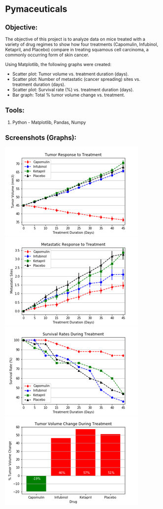 # Pymaceuticals

## **Objective:**
The objective of this project is to analyze data on mice treated with a variety of drug regimes to show how four treatments (Capomulin, Infubinol, Ketapril, and Placebo) compare in treating squamous cell carcinoma, a commonly occurring form of skin cancer. 

Using Matplotlib, the following graphs were created:
* Scatter plot: Tumor volume vs. treatment duration (days).
* Scatter plot: Number of metastatic (cancer spreading) sites vs. treatment duration (days).
* Scatter plot: Survival rate (%) vs. treatment duration (days).
* Bar graph: Total % tumor volume change vs. treatment.

## **Tools:**
1. Python -  Matplotlib, Pandas, Numpy

## **Screenshots (Graphs):**
![graph1.png](images/graph1_tumor_volume.png)
![graph2.png](images/graph2_metastatic_response.png)
![graph3.png](images/graph3_survival_rates.png)
![graph4.png](images/graph4_tumor_volume_change.png)
